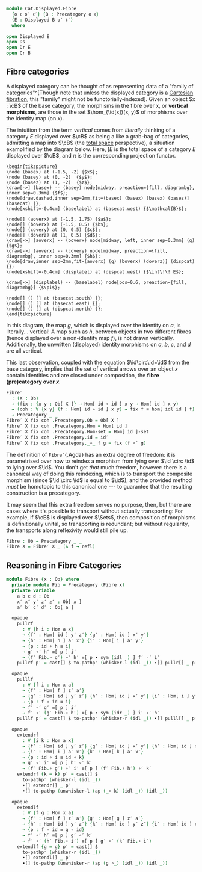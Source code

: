 <!--
```agda
open import Cat.Displayed.Base
open import Cat.Prelude

import Cat.Displayed.Reasoning as Dr
import Cat.Displayed.Solver as Ds
import Cat.Reasoning as Cr
```
-->

```agda
module Cat.Displayed.Fibre
  {o ℓ o′ ℓ′} {B : Precategory o ℓ}
  (E : Displayed B o′ ℓ′)
  where

open Displayed E
open Ds
open Dr E
open Cr B
```

## Fibre categories

A displayed category can be thought of as representing data of a "family
of categories"^[Though note that unless the displayed category is a
[Cartesian fibration], this "family" might not be functorially-indexed].
Given an object $x : \cB$ of the base category, the morphisms in the
fibre over x, or **vertical morphisms**, are those in the set
$\hom_{\id[x]}(x, y)$ of morphisms over the identity map (on $x$).

[Cartesian fibration]: Cat.Displayed.Cartesian.html

The intuition from the term _vertical_ comes from _literally_ thinking
of a category $E$ displayed over $\cB$ as being a like a grab-bag of
categories, admitting a map into $\cB$ (the [total space]
perspective), a situation examplified by the diagram below. Here, $\int
E$ is the total space of a category $E$ displayed over $\cB$, and
$\pi$ is the corresponding projection functor.

~~~{.quiver .tall-2}
\begin{tikzpicture}
\node (basex) at (-1.5, -2) {$x$};
\node (basey) at (0, -2)  {$y$};
\node (basez) at (1, -2)  {$z$};
\draw[->] (basex) -- (basey) node[midway, preaction={fill, diagrambg}, inner sep=0.3mm] {$f$};
\node[draw,dashed,inner sep=2mm,fit=(basex) (basex) (basex) (basez)] (basecat) {};
\node[xshift=-0.4cm] (baselabel) at (basecat.west) {$\mathcal{B}$};

\node[] (aoverx) at (-1.5, 1.75) {$a$};
\node[] (boverx) at (-1.5, 0.5) {$b$};
\node[] (covery) at (0, 0.5) {$c$};
\node[] (doverz) at (1, 0.5) {$d$};
\draw[->] (aoverx) -- (boverx) node[midway, left, inner sep=0.3mm] (g) {$g$};
\draw[->] (aoverx) -- (covery) node[midway, preaction={fill, diagrambg}, inner sep=0.3mm] {$h$};
\node[draw,inner sep=2mm,fit=(aoverx) (g) (boverx) (doverz)] (dispcat) {};
\node[xshift=-0.4cm] (displabel) at (dispcat.west) {$\int\!\! E$};

\draw[->] (displabel) -- (baselabel) node[pos=0.6, preaction={fill, diagrambg}] {$\pi$};

\node[] () [] at (basecat.south) {};
\node[] () [] at (basecat.east) {};
\node[] () [] at (dispcat.north) {};
\end{tikzpicture}
~~~

In this diagram, the map $g$, which is displayed over the identity on
$a$, is literally... vertical! A map such as $h$, between objects in two
different fibres (hence displayed over a non-identity map $f$), is not
drawn vertically. Additionally, the unwritten (displayed) identity
morphisms on $a$, $b$, $c$, and $d$ are all vertical.

This last observation, coupled with the equation
$\id\circ\id=\id$ from the base category, implies that the
set of vertical arrows over an object $x$ contain identities and are
closed under composition, the **fibre (pre)category over $x$**.

[total space]: Cat.Displayed.Total.html

```agda
Fibre′
  : (X : Ob)
  → (fix : {x y : Ob[ X ]} → Hom[ id ∘ id ] x y → Hom[ id ] x y)
  → (coh : ∀ {x y} (f : Hom[ id ∘ id ] x y) → fix f ≡ hom[ idl id ] f)
  → Precategory _ _
Fibre′ X fix coh .Precategory.Ob = Ob[ X ]
Fibre′ X fix coh .Precategory.Hom = Hom[ id ]
Fibre′ X fix coh .Precategory.Hom-set = Hom[ id ]-set
Fibre′ X fix coh .Precategory.id = id′
Fibre′ X fix coh .Precategory._∘_ f g = fix (f ∘′ g)
```

The definition of `Fibre′`{.Agda} has an extra degree of freedom: it is
parametrised over how to reindex a morphism from lying over $\id
\circ \id$ to lying over $\id$. You don't get _that_ much
freedom, however: there is a canonical way of doing this reindexing,
which is to transport the composite morphism (since $\id \circ
\id$ is equal to $\id$), and the provided method _must_ be
homotopic to this canonical one --- to guarantee that the resulting
construction is a precategory.

It may seem that this extra freedom serves no purpose, then, but there
are cases where it's possible to transport without actually
transporting: For example, if $\cE$ is displayed over $\Sets$, then
composition of morphisms is definitionally unital, so transporting is
redundant; but without regularity, the transports along reflexivity
would still pile up.

<!--
```agda
Fibre′ X fix coh .Precategory.idr f =
  fix (f ∘′ id′)           ≡⟨ coh (f ∘′ id′) ⟩
  hom[ idl id ] (f ∘′ id′) ≡⟨ Ds.disp! E ⟩
  f                        ∎
Fibre′ X fix coh .Precategory.idl f =
  fix (id′ ∘′ f)           ≡⟨ coh (id′ ∘′ f) ⟩
  hom[ idl id ] (id′ ∘′ f) ≡⟨ from-pathp (idl′ f) ⟩
  f                        ∎
Fibre′ X fix coh .Precategory.assoc f g h =
  fix (f ∘′ fix (g ∘′ h))                     ≡⟨ ap (λ e → fix (f ∘′ e)) (coh _) ∙ coh _ ⟩
  hom[ idl id ] (f ∘′ hom[ idl id ] (g ∘′ h)) ≡⟨ Ds.disp! E ⟩
  hom[ idl id ] (hom[ idl id ] (f ∘′ g) ∘′ h) ≡⟨ sym (coh _) ∙ ap (λ e → fix (e ∘′ h)) (sym (coh _)) ⟩
  fix (fix (f ∘′ g) ∘′ h)                     ∎
```
-->

```agda
Fibre : Ob → Precategory _ _
Fibre X = Fibre′ X _ (λ f → refl)
```

## Reasoning in Fibre Categories

```agda
module Fibre {x : Ob} where
  private module Fib = Precategory (Fibre x)
  private variable
    a b c d : Ob
    x′ x″ y′ z′ z″ : Ob[ x ]
    a′ b′ c′ d′ : Ob[ a ]

  opaque
    pullrf
      : ∀ {h i : Hom a x}
      → {f′ : Hom[ id ] y′ z′} {g′ : Hom[ id ] x′ y′}
      → {h′ : Hom[ h ] a′ x′} {i′ : Hom[ i ] a′ y′}
      → {p : id ∘ h ≡ i}
      → g′ ∘′ h′ ≡[ p ] i′
      → (f′ Fib.∘ g′) ∘′ h′ ≡[ p ∙ sym (idl _) ] f′ ∘′ i′
    pullrf p′ = cast[] $ to-pathp⁻ (whisker-l (idl _)) ∙[] pullr[] _ p′

  opaque
    pulllf
      : ∀ {f i : Hom x a}
      → {f′ : Hom[ f ] z′ a′}
      → {g′ : Hom[ id ] y′ z′} {h′ : Hom[ id ] x′ y′} {i′ : Hom[ i ] y′ a′}
      → {p : f ∘ id ≡ i}
      → f′ ∘′ g′ ≡[ p ] i′
      → f′ ∘′ (g′ Fib.∘ h′) ≡[ p ∙ sym (idr _) ] i′ ∘′ h′
    pulllf p′ = cast[] $ to-pathp⁻ (whisker-r (idl _)) ∙[] pulll[] _ p′

  opaque
    extendrf
      : ∀ {i k : Hom a x}
      → {f′ : Hom[ id ] y′ z′} {g′ : Hom[ id ] x′ y′} {h′ : Hom[ id ] x″ y′}
      → {i′ : Hom[ i ] a′ x′} {k′ : Hom[ k ] a′ x″}
      → {p : id ∘ i ≡ id ∘ k}
      → g′ ∘′ i′ ≡[ p ] h′ ∘′ k′
      → (f′ Fib.∘ g′) ∘′ i′ ≡[ p ] (f′ Fib.∘ h′) ∘′ k′
    extendrf {k = k} p′ = cast[] $
      to-pathp⁻ (whisker-l (idl _))
      ∙[] extendr[] _ p′
      ∙[] to-pathp (unwhisker-l (ap (_∘ k) (idl _)) (idl _))

  opaque
    extendlf
      : ∀ {f g : Hom x a}
      → {f′ : Hom[ f ] z′ a′} {g′ : Hom[ g ] z″ a′}
      → {h′ : Hom[ id ] y′ z′} {k′ : Hom[ id ] y′ z″} {i′ : Hom[ id ] x′ y′}
      → {p : f ∘ id ≡ g ∘ id}
      → f′ ∘′ h′ ≡[ p ] g′ ∘′ k′
      → f′ ∘′ (h′ Fib.∘ i′) ≡[ p ] g′ ∘′ (k′ Fib.∘ i′)
    extendlf {g = g} p′ = cast[] $
      to-pathp⁻ (whisker-r (idl _))
      ∙[] extendl[] _ p′
      ∙[] to-pathp (unwhisker-r (ap (g ∘_) (idl _)) (idl _))
```
